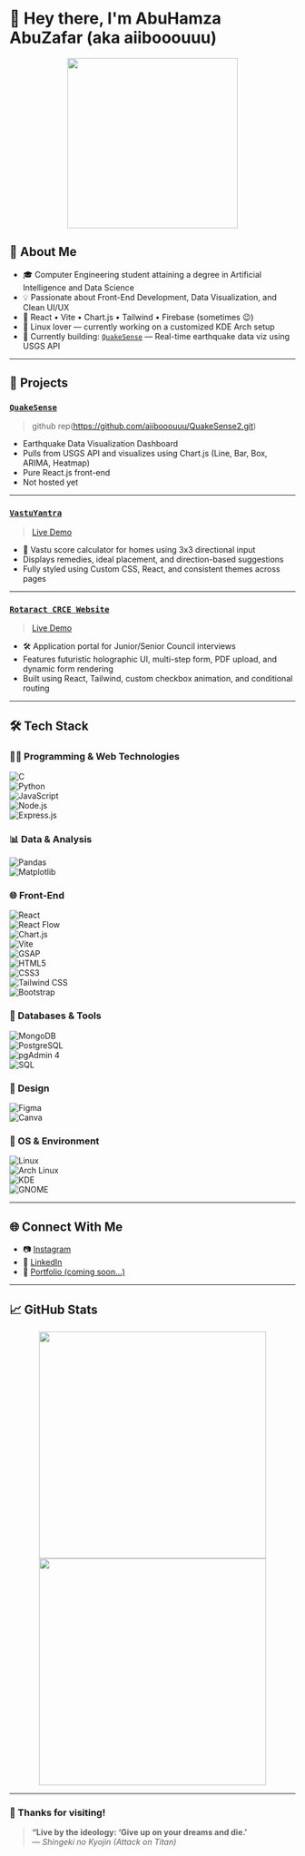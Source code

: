 # 👋 Hey there, I'm AbuHamza AbuZafar (aka aiibooouuu)

<p align="center">
  <img src="https://media.giphy.com/media/ZVik7pBtu9dNS/giphy.gif" width="300" />
</p>

## 🧠 About Me

- 🎓 Computer Engineering student attaining a degree in Artificial Intelligence and Data Science  
- 💡 Passionate about Front-End Development, Data Visualization, and Clean UI/UX  
- 💬 React • Vite • Chart.js • Tailwind • Firebase (sometimes 😉)  
- 🐧 Linux lover — currently working on a customized KDE Arch setup  
- 🌱 Currently building: [`QuakeSense`](https://github.com/aiibooouuu/QuakeSense2) — Real-time earthquake data viz using USGS API  

---

## 🚀 Projects

### [`QuakeSense`](https://github.com/aiibooouuu/QuakeSense2)  
> github rep(https://github.com/aiibooouuu/QuakeSense2.git)

- Earthquake Data Visualization Dashboard  
- Pulls from USGS API and visualizes using Chart.js (Line, Bar, Box, ARIMA, Heatmap)  
- Pure React.js front-end
- Not hosted yet

---

### [`VastuYantra`](https://github.com/aiibooouuu/vastu-calculator)  
> [Live Demo](https://vastu-yantra.vercel.app)

- 🧭 Vastu score calculator for homes using 3x3 directional input  
- Displays remedies, ideal placement, and direction-based suggestions  
- Fully styled using Custom CSS, React, and consistent themes across pages  

---

### [`Rotaract CRCE Website`](https://github.com/aiibooouuu/rotaract-crce-portal)  
> [Live Demo](https://rotaractinterview25.vercel.app)

- 🛠 Application portal for Junior/Senior Council interviews  
- Features futuristic holographic UI, multi-step form, PDF upload, and dynamic form rendering  
- Built using React, Tailwind, custom checkbox animation, and conditional routing  

---

## 🛠 Tech Stack

### 👨‍💻 Programming & Web Technologies  
![C](https://img.shields.io/badge/-C-00599C?style=flat-square&logo=c)  
![Python](https://img.shields.io/badge/-Python-3776AB?style=flat-square&logo=python)  
![JavaScript](https://img.shields.io/badge/-JavaScript-F7DF1E?style=flat-square&logo=javascript&logoColor=black)  
![Node.js](https://img.shields.io/badge/-Node.js-339933?style=flat-square&logo=node.js)  
![Express.js](https://img.shields.io/badge/-Express.js-000000?style=flat-square&logo=express&logoColor=white)

### 📊 Data & Analysis  
![Pandas](https://img.shields.io/badge/-Pandas-150458?style=flat-square&logo=pandas)  
![Matplotlib](https://img.shields.io/badge/-Matplotlib-11557C?style=flat-square&logo=matplotlib)  

### 🌐 Front-End  
![React](https://img.shields.io/badge/-React-61DAFB?style=flat-square&logo=react)  
![React Flow](https://img.shields.io/badge/-ReactFlow-3b82f6?style=flat-square&logo=react&logoColor=white)  
![Chart.js](https://img.shields.io/badge/-Chart.js-FF6384?style=flat-square&logo=chartdotjs)  
![Vite](https://img.shields.io/badge/-Vite-646CFF?style=flat-square&logo=vite&logoColor=white)  
![GSAP](https://img.shields.io/badge/-GSAP-88CE02?style=flat-square&logo=greensock&logoColor=black)  
![HTML5](https://img.shields.io/badge/-HTML5-E34F26?style=flat-square&logo=html5)  
![CSS3](https://img.shields.io/badge/-CSS3-1572B6?style=flat-square&logo=css3)  
![Tailwind CSS](https://img.shields.io/badge/-Tailwind-38B2AC?style=flat-square&logo=tailwind-css)  
![Bootstrap](https://img.shields.io/badge/-Bootstrap-563D7C?style=flat-square&logo=bootstrap)  

### 🧰 Databases & Tools  
![MongoDB](https://img.shields.io/badge/-MongoDB-47A248?style=flat-square&logo=mongodb&logoColor=white)  
![PostgreSQL](https://img.shields.io/badge/-PostgreSQL-336791?style=flat-square&logo=postgresql)  
![pgAdmin 4](https://img.shields.io/badge/-pgAdmin%204-0064a5?style=flat-square&logo=postgresql&logoColor=white)  
![SQL](https://img.shields.io/badge/-SQL-4479A1?style=flat-square&logo=sqlite)  

### 🎨 Design  
![Figma](https://img.shields.io/badge/-Figma-F24E1E?style=flat-square&logo=figma)  
![Canva](https://img.shields.io/badge/-Canva-00C4CC?style=flat-square&logo=canva)  

### 🐧 OS & Environment  
![Linux](https://img.shields.io/badge/-Linux-000000?style=flat-square&logo=linux)  
![Arch Linux](https://img.shields.io/badge/-Arch%20Linux-1793D1?style=flat-square&logo=arch-linux)  
![KDE](https://img.shields.io/badge/-KDE-1C99E0?style=flat-square&logo=kde)  
![GNOME](https://img.shields.io/badge/-GNOME-4A86CF?style=flat-square&logo=gnome)

---

## 🌐 Connect With Me

- 📷 [Instagram](https://instagram.com/yourusername)  
- 💼 [LinkedIn](https://linkedin.com/in/yourusername)  
- 🧠 [Portfolio (coming soon...)](#)

---

## 📈 GitHub Stats

<p align="center">
  <img src="https://github-readme-stats.vercel.app/api?username=aiibooouuu&show_icons=true&theme=tokyonight" width="400" />
  <img src="https://github-readme-streak-stats.herokuapp.com/?user=aiibooouuu&theme=tokyonight" width="400" />
</p>

---

### 🤝 Thanks for visiting!
> **“Live by the ideology: ‘Give up on your dreams and die.’**  
> — *Shingeki no Kyojin (Attack on Titan)*
